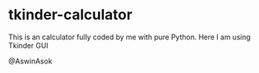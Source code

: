 # tkinder-calculator

This is an calculator fully coded by  me with pure Python.
Here I am using Tkinder GUI

@AswinAsok
